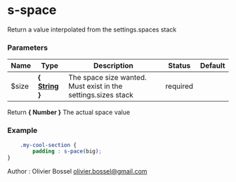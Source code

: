 # s-space

Return a value interpolated from the settings.spaces stack



### Parameters
Name  |  Type  |  Description  |  Status  |  Default
------------  |  ------------  |  ------------  |  ------------  |  ------------
$size  |  **{ [String](http://www.sass-lang.com/documentation/file.SASS_REFERENCE.html#sass-script-strings) }**  |  The space size wanted. Must exist in the settings.sizes stack  |  required  |

Return **{ Number }** The actual space value

### Example
```scss
	.my-cool-section {
		padding : s-pace(big);
}
```
Author : Olivier Bossel [olivier.bossel@gmail.com](mailto:olivier.bossel@gmail.com)